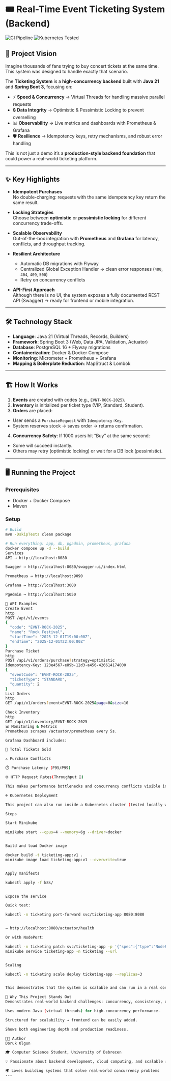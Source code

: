 # 🎟️ Real-Time Event Ticketing System (Backend)
![CI Pipeline](https://github.com/dorukolgun1/ticketing/actions/workflows/ci.yml/badge.svg)
![Kubernetes Tested](https://img.shields.io/badge/Kubernetes-Tested-brightgreen?logo=kubernetes&logoColor=white)

## 🚀 Project Vision


Imagine thousands of fans trying to buy concert tickets at the same time.  
This system was designed to handle exactly that scenario.

The **Ticketing System** is a **high-concurrency backend** built with **Java 21** and **Spring Boot 3**, focusing on:
- ⚡ **Speed & Concurrency** → Virtual Threads for handling massive parallel requests
- 🔒 **Data Integrity** → Optimistic & Pessimistic Locking to prevent overselling
- 📊 **Observability** → Live metrics and dashboards with Prometheus & Grafana
- 🛡️ **Resilience** → Idempotency keys, retry mechanisms, and robust error handling

This is not just a demo it’s a **production-style backend foundation** that could power a real-world ticketing platform.

---

## ✨ Key Highlights
- **Idempotent Purchases**  
  No double-charging: requests with the same idempotency key return the same result.

- **Locking Strategies**  
  Choose between **optimistic** or **pessimistic locking** for different concurrency trade-offs.

- **Scalable Observability**  
  Out-of-the-box integration with **Prometheus** and **Grafana** for latency, conflicts, and throughput tracking.

- **Resilient Architecture**
  - Automatic DB migrations with Flyway
  - Centralized Global Exception Handler → clean error responses (`400`, `404`, `409`, `500`)
  - Retry on concurrency conflicts

- **API-First Approach**  
  Although there is no UI, the system exposes a fully documented REST API (Swagger) → ready for frontend or mobile integration.

---

## 🛠️ Technology Stack
- **Language**: Java 21 (Virtual Threads, Records, Builders)
- **Framework**: Spring Boot 3 (Web, Data JPA, Validation, Actuator)
- **Database**: PostgreSQL 16 + Flyway migrations
- **Containerization**: Docker & Docker Compose
- **Monitoring**: Micrometer + Prometheus + Grafana
- **Mapping & Boilerplate Reduction**: MapStruct & Lombok

---

## 🏗️ How It Works
1. **Events** are created with codes (e.g., `EVNT-ROCK-2025`).
2. **Inventory** is initialized per ticket type (VIP, Standard, Student).
3. **Orders** are placed:
  - User sends a `PurchaseRequest` with `Idempotency-Key`.
  - System reserves stock → saves order → returns confirmation.
4. **Concurrency Safety**: If 1000 users hit “Buy” at the same second:
  - Some will succeed instantly.
  - Others may retry (optimistic locking) or wait for a DB lock (pessimistic).

---

## 🖥️ Running the Project

### Prerequisites
- Docker + Docker Compose
- Maven

### Setup
```bash
# Build
mvn -DskipTests clean package

# Run everything: app, db, pgadmin, prometheus, grafana
docker compose up -d --build
Services
API → http://localhost:8080

Swagger → http://localhost:8080/swagger-ui/index.html

Prometheus → http://localhost:9090

Grafana → http://localhost:3000 

PgAdmin → http://localhost:5050

📡 API Examples
Create Event
http
POST /api/v1/events
{
  "code": "EVNT-ROCK-2025",
  "name": "Rock Festival",
  "startTime": "2025-12-01T19:00:00Z",
  "endTime": "2025-12-01T22:00:00Z"
}
Purchase Ticket
http
POST /api/v1/orders/purchase?strategy=optimistic
Idempotency-Key: 123e4567-e89b-12d3-a456-426614174000
{
  "eventCode": "EVNT-ROCK-2025",
  "ticketType": "STANDARD",
  "quantity": 2
}
List Orders
http
GET /api/v1/orders?event=EVNT-ROCK-2025&page=0&size=10

Check Inventory
http
GET /api/v1/inventory/EVNT-ROCK-2025
📊 Monitoring & Metrics
Prometheus scrapes /actuator/prometheus every 5s.

Grafana Dashboard includes:

🎫 Total Tickets Sold

⚠️ Purchase Conflicts

⏱️ Purchase Latency (P95/P99)

🌐 HTTP Request Rates(Throughput 🚀)

This makes performance bottlenecks and concurrency conflicts visible in real-time.

☸️ Kubernetes Deployment

This project can also run inside a Kubernetes cluster (tested locally with Minikube).

Steps

Start Minikube

minikube start --cpus=4 --memory=6g --driver=docker


Build and load Docker image

docker build -t ticketing-app:v1 .
minikube image load ticketing-app:v1 --overwrite=true


Apply manifests

kubectl apply -f k8s/


Expose the service

Quick test:

kubectl -n ticketing port-forward svc/ticketing-app 8080:8080


→ http://localhost:8080/actuator/health

Or with NodePort:

kubectl -n ticketing patch svc/ticketing-app -p '{"spec":{"type":"NodePort"}}'
minikube service ticketing-app -n ticketing --url


Scaling

kubectl -n ticketing scale deploy ticketing-app --replicas=3


This demonstrates that the system is scalable and can run in a real container orchestration platform.

🎯 Why This Project Stands Out
Demonstrates real-world backend challenges: concurrency, consistency, observability.

Uses modern Java (virtual threads) for high-concurrency performance.

Structured for scalability → frontend can be easily added.

Shows both engineering depth and production readiness.

👨‍💻 Author
Doruk Olgun

🎓 Computer Science Student, University of Debrecen

💡 Passionate about backend development, cloud computing, and scalable systems

🌍 Loves building systems that solve real-world concurrency problems
---


